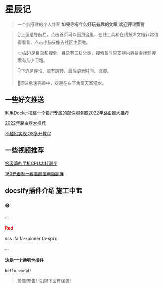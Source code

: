 # 星辰记<!-- {docsify-ignore} -->
> 一个新搭建的个人博客 
> **如果你有什么好玩有趣的文章,欢迎评论留言**

>👆上面是导航栏，点击首页可以回到这里，在线工具和在线技术文档非常值得看看，点击小猫头像去社区主页嗷。
>
>👈左边是目录和搜索，目录有三级分类，搜索暂时只支持内容搜索标题搜索有点小问题。
>
>👇下边是评论、章节跳转、最后更新时间、页脚。
>
>🐢网站龟速完善中，欢迎在右下角聊天室灌水。


## 一些好文推送

[利用Docker搭建一个自己专属的邮件服务器2022年路由器大推荐](/Blogs/Readme.md)

[2022年路由器大推荐](/Blogs/技术帖子.md)

[不越狱实现IOS多开教程](/Blogs/资源集合.md)

## 一些视频推荐
[极客湾的手机CPU功耗测评](https://www.bilibili.com/video/BV1z54y1Z7pr)

[180元自制一套高颜值电脑副屏](https://www.bilibili.com/video/BV16T4y1B7Zb)


## docsify插件介绍 施工中🏗️ <!-- {docsify-ignore} -->




<!-- tabs:start -->
#### **:smile:**

...

#### **<span style="color: red;">Red</span>**

sss
:fa fa-spinner fa-spin:

...

#### **这是一个选项卡插件**

```
hello world!  
```
<!-- tabs:end -->





> 
> 警告!警告! 快跑!下面有怪兽!






  
  


